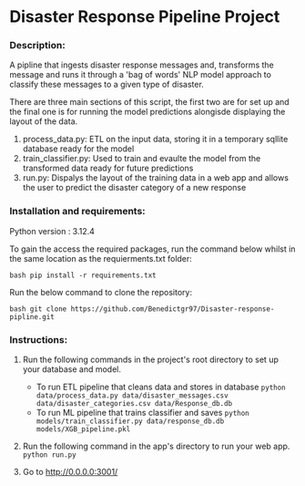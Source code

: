 # Disaster Response Pipeline Project

### Description:
A pipline that ingests disaster response messages and, transforms the message and runs it through a 'bag of words' NLP model approach to classify these messages to a given type of disaster.

There are three main sections of this script, the first two are for set up and the final one is for running the model predictions alongisde displaying the layout of the data.

1. process_data.py: ETL on the input data, storing it in a temporary sqllite database ready for the model
2. train_classifier.py: Used to train and evaulte the model from the transformed data ready for future predictions
3. run.py: Dispalys the layout of the training data in a web app and allows the user to predict the disaster category of a new response

### Installation and requirements:
Python version : 3.12.4

To gain the access the required packages, run the command below whilst in the same location as the requierments.txt folder:

```
bash pip install -r requirements.txt
```

Run the below command to clone the repository:

```
bash git clone https://github.com/Benedictgr97/Disaster-response-pipline.git
``` 

### Instructions:
1. Run the following commands in the project's root directory to set up your database and model.

    - To run ETL pipeline that cleans data and stores in database
        `python data/process_data.py data/disaster_messages.csv data/disaster_categories.csv data/Response_db.db`
    - To run ML pipeline that trains classifier and saves
        `python models/train_classifier.py data/response_db.db models/XGB_pipeline.pkl`

2. Run the following command in the app's directory to run your web app.
    `python run.py`

3. Go to http://0.0.0.0:3001/


